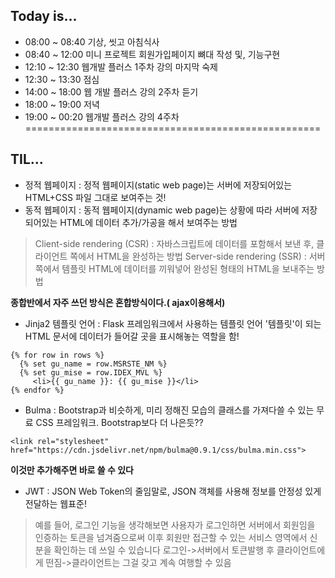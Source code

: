 
## Today is...

- 08:00 ~ 08:40 기상, 씻고 아침식사
- 08:40 ~ 12:00 미니 프로젝트 회원가입페이지 뼈대 작성 및, 기능구현
- 12:10 ~ 12:30 웹개발 플러스 1주차 강의 마지막 숙제
- 12:30 ~ 13:30 점심
- 14:00 ~ 18:00 웹 개발 플러스 강의 2주차 듣기
- 18:00 ~ 19:00 저녁
- 19:00 ~ 00:20 웹개발 플러스 강의 4주차
===================================================

## TIL...
- 정적 웹페이지 : 정적 웹페이지(static web page)는 서버에 저장되어있는 HTML+CSS 파일 그대로 보여주는 것!
- 동적 웹페이지 : 동적 웹페이지(dynamic web page)는 상황에 따라 서버에 저장되어있는 HTML에 데이터 추가/가공을 해서 보여주는 방법
 > Client-side rendering (CSR) : 자바스크립트에 데이터를 포함해서 보낸 후, 클라이언트 쪽에서 HTML을 완성하는 방법
 > Server-side rendering (SSR) : 서버 쪽에서 템플릿 HTML에 데이터를 끼워넣어 완성된 형태의 HTML을 보내주는 방법
 

 **종합반에서 자주 쓰던 방식은 혼합방식이다.( ajax이용해서)**


- Jinja2 템플릿 언어 : Flask 프레임워크에서 사용하는 템플릿 언어 '템플릿'이 되는 HTML 문서에 데이터가 들어갈 곳을 표시해놓는 역할을 함! 

```
{% for row in rows %}
  {% set gu_name = row.MSRSTE_NM %} 
  {% set gu_mise = row.IDEX_MVL %} 
	 <li>{{ gu_name }}: {{ gu_mise }}</li> 
{% endfor %}
```
- Bulma : Bootstrap과 비슷하게, 미리 정해진 모습의 클래스를 가져다쓸 수 있는 무료 CSS 프레임워크. Bootstrap보다 더 나은듯??
```
<link rel="stylesheet" href="https://cdn.jsdelivr.net/npm/bulma@0.9.1/css/bulma.min.css">
```
**이것만 추가해주면 바로 쓸 수 있다**
- JWT : JSON Web Token의 줄임말로, JSON 객체를 사용해 정보를 안정성 있게 전달하는 웹표준!
>예를 들어, 로그인 기능을 생각해보면 사용자가 로그인하면 서버에서 회원임을 인증하는 토큰을 넘겨줌으로써 이후 회원만 접근할 수 있는 서비스 영역에서 신분을 확인하는 데 쓰일 수 있습니다
>로그인->서버에서 토큰발행 후 클라이언트에게 떤짐->클라이언트는 그걸 갖고 계속 여행할 수 있음

 

